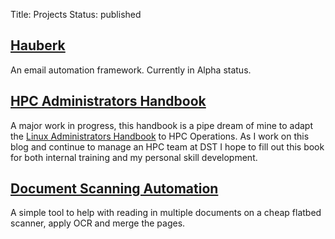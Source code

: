 Title: Projects
Status: published

## [Hauberk](https://hauberk.readthedocs.io)

An email automation framework.  Currently in Alpha status.

## [HPC Administrators Handbook](https://hpc.kail.io)

A major work in progress, this handbook is a pipe dream of mine to adapt
the [Linux Administrators Handbook](https://www.informit.com/store/unix-and-linux-system-administration-handbook-9780134277554) to HPC Operations.  As I work on this blog
and continue to manage an HPC team at DST I hope to fill out this book for both
internal training and my personal skill development.

## [Document Scanning Automation](https://github.com/akail/scanner)

A simple tool to help with reading in multiple documents on a cheap
flatbed scanner, apply OCR and merge the pages.
